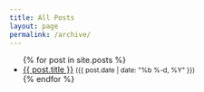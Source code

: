 ```yaml
---
title: All Posts
layout: page
permalink: /archive/
---
```


<ul>
  {% for post in site.posts %}
    <li>
      <a href="{{ post.url | relative_url }}">{{ post.title }}</a>
      <small>({{ post.date | date: "%b %-d, %Y" }})</small>
    </li>
  {% endfor %}
</ul>
